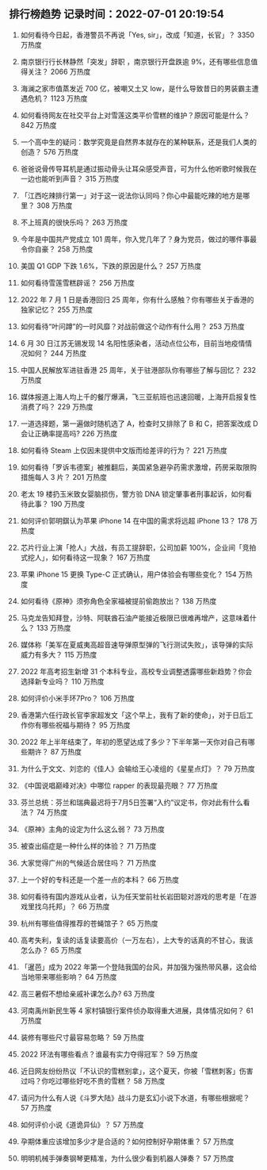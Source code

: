 
## 排行榜趋势 记录时间：2022-07-01 20:19:54
  
  1. 如何看待今日起，香港警员不再说「Yes, sir」，改成「知道，长官」？ 3350 万热度
    
  2. 南京银行行长林静然「突发」辞职 ，南京银行开盘跌逾 9%，还有哪些信息值得关注？ 2066 万热度
    
  3. 海澜之家市值蒸发近 700 亿，被嘲又土又 low，是什么导致昔日的男装霸主遭遇危机？ 1123 万热度
    
  4. 如何看待网友在社交平台上对雪莲这类平价雪糕的维护？原因可能是什么？ 842 万热度
    
  5. 一个高中生的疑问：数学究竟是自然界本就存在的某种联系，还是我们人类的创造？ 576 万热度
    
  6. 爸爸说骨传导耳机是通过振动骨头让耳朵感受声音，可为什么他听歌时候我在一边也能听到声音？ 315 万热度
    
  7. 「江西吃辣排行第一」对于这一说法你认同吗？你心中最能吃辣的地方是哪里？ 308 万热度
    
  8. 不上班真的很快乐吗？ 263 万热度
    
  9. 今年是中国共产党成立 101 周年，你入党几年了？身为党员，做过的哪件事最令你自豪？ 258 万热度
    
  10. 美国 Q1 GDP 下跌 1.6%，下跌的原因是什么？ 257 万热度
    
  11. 如何看待雪莲雪糕辟谣？ 256 万热度
    
  12. 2022 年 7 月 1 日是香港回归 25 周年，你有什么感触？你有哪些关于香港的独家记忆？ 255 万热度
    
  13. 如何看待“叶问蹲”的一时风靡？对战前做这个动作有什么用？ 253 万热度
    
  14. 6 月 30 日江苏无锡发现 14 名阳性感染者，活动点位公布，目前当地疫情情况如何？ 244 万热度
    
  15. 中国人民解放军进驻香港 25 周年，关于驻港部队你有哪些了解与回忆？ 232 万热度
    
  16. 媒体报道上海人均上千的餐厅爆满，飞三亚航班也迅速回暖，上海开启报复性消费了吗？ 229 万热度
    
  17. 一道选择题，第一遍做时随机选了 A，检查时又排除了 B 和 C，把答案改成 D 会让正确率提高吗? 226 万热度
    
  18. 如何看待 Steam 上仅因未提供中文版而给差评的行为？ 221 万热度
    
  19. 如何看待「罗诉韦德案」被推翻后，美国紧急避孕药需求激增，药房采取限购措施每人 3 片？ 201 万热度
    
  20. 老太 19 楼扔玉米致女婴脑损伤，警方验 DNA 锁定肇事者刑事起诉，如何看待此事？ 190 万热度
    
  21. 如何评价郭明錤认为苹果 iPhone 14 在中国的需求将远超 iPhone 13？ 178 万热度
    
  22. 芯片行业上演「抢人」大战，有员工提辞职，公司加薪 100%，企业间「竞拍式挖人」，如何看待这一现象？ 167 万热度
    
  23. 苹果 iPhone 15 更换 Type-C 正式确认，用户体验会有哪些变化？ 154 万热度
    
  24. 如何看待《原神》须弥角色全家福被提前偷跑放出？ 138 万热度
    
  25. 马克龙告知拜登，沙特、阿联酋石油产能接近极限已很难再增产，这意味着什么？ 133 万热度
    
  26. 媒体称「美军在夏威夷高超音速导弹原型弹的飞行测试失败」，该导弹的实际威力有多大？ 115 万热度
    
  27. 2022 年高考招生新增 31 个本科专业，高校专业调整透露哪些新趋势？你会选择新专业吗？ 110 万热度
    
  28. 如何评价小米手环7Pro？ 106 万热度
    
  29. 香港第六任行政长官李家超发文「这个早上，我有了新的使命」，对于日后工作你有哪些祝福与期待？ 95 万热度
    
  30. 2022 年上半年结束了，年初的愿望达成了多少？下半年第一天你对自己有哪些期许？ 87 万热度
    
  31. 为什么于文文、刘恋的《佳人》会输给王心凌组的《星星点灯》？ 79 万热度
    
  32. 《中国说唱巅峰对决》中哪位 rapper 的表现最亮眼？ 77 万热度
    
  33. 芬兰总统：芬兰和瑞典最迟将于7月5日签署“入约”议定书，你对此有什么看法？ 74 万热度
    
  34. 《原神》主角的设定为什么这么弱？ 73 万热度
    
  35. 被查出癌症是一种什么样的体验？ 71 万热度
    
  36. 大家觉得广州的气候适合居住吗？ 71 万热度
    
  37. 上一个好的专科还是一个差一点的本科？ 66 万热度
    
  38. 如何看待有国内游戏从业者，认为任天堂前社长岩田聪对游戏的思考是「在游戏里找乌托邦」？ 66 万热度
    
  39. 杭州有哪些值得推荐的苍蝇馆子？ 65 万热度
    
  40. 高考失利，复读的话复读要高价（一万左右），上大专的话真的不甘心，我该怎么办？ 65 万热度
    
  41. 「暹芭」成为 2022 年第一个登陆我国的台风，并加强为强热带风暴，这会给当地带来哪些影响？ 64 万热度
    
  42. 高三暑假不想给亲戚补课怎么办? 63 万热度
    
  43. 河南禹州新民生等 4 家村镇银行案件侦办取得重大进展，具体情况如何？ 61 万热度
    
  44. 装修有哪些尺寸最容易忽略？ 59 万热度
    
  45. 2022 环法有哪些看点？谁最有实力夺得冠军？ 59 万热度
    
  46. 近日网友纷纷热议「不认识的雪糕别拿」，这个夏天，你被「雪糕刺客」伤害过吗？你吃过哪些好吃不贵的雪糕？ 58 万热度
    
  47. 请问为什么有人说《斗罗大陆》战斗力是玄幻小说下水道，有哪些根据呢？ 57 万热度
    
  48. 如何评价小说《道诡异仙》？ 57 万热度
    
  49. 孕期体重应该增加多少才是合适的？如何控制好孕期体重？ 57 万热度
    
  50. 明明机械手弹奏钢琴更精准，为什么很少看到机器人弹奏？ 57 万热度
    